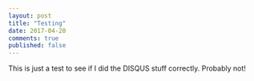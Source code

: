 ```yaml
---
layout: post
title: "Testing"
date: 2017-04-20
comments: true
published: false
---
```


This is just a test to see if I did the DISQUS stuff correctly. Probably not!
